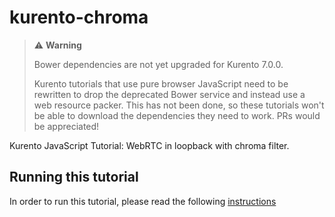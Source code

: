 kurento-chroma
==============

> :warning: **Warning**
>
> Bower dependencies are not yet upgraded for Kurento 7.0.0.
>
> Kurento tutorials that use pure browser JavaScript need to be rewritten to drop the deprecated Bower service and instead use a web resource packer. This has not been done, so these tutorials won't be able to download the dependencies they need to work. PRs would be appreciated!

Kurento JavaScript Tutorial: WebRTC in loopback with chroma filter.

Running this tutorial
---------------------

In order to run this tutorial, please read the following [instructions](https://kurento.openvidu.io/docs/current/tutorials/js/module-chromafilter.html)
